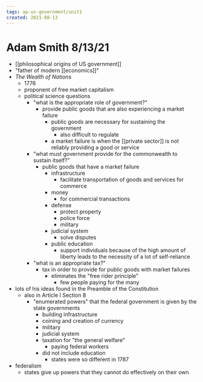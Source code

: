 ```yaml
---
tags: ap-us-government/unit1 
created: 2021-08-13
---
```


# Adam Smith 8/13/21

- [[philosophical origins of US government]]
- "father of modern [[economics]]"
- *The Wealth of Nations*
	- 1776
	- proponent of free market capitalism
	- political science questions
		- "what is the appropriate role of government?"
			- provide public goods that are also experiencing a market failure
				- public goods are necessary for sustaining the government
					- also difficult to regulate
				- a market failure is when the [[private sector]] is not reliably providing a good or service
		- "what must government provide for the commonwealth to sustain itself?"
			- public goods that have a market failure
				- infrastructure
					- facilitate transportation of goods and services for commerce
				- money
					- for commercial transactions
				- defense
					- protect property
					- police force
					- military
				- judicial system
					- solve disputes
				- public education
					- support individuals because of the high amount of liberty leads to the necessity of a lot of self-reliance
		- "what is an appropriate tax?"
			- tax in order to provide for public goods with market failures
				- eliminates the "free rider principle"
					- few people paying for the many
- lots of his ideas found in the Preamble of the Constitution
	- also in Article I Section 8
		- "enumerated powers" that the federal government is given by the state governments
			- building infrastructure
			- coining and creation of currency
			- military
			- judicial system
			- taxation for "the general welfare"
				- paying federal workers
			- did not include education
				- states were so different in 1787
- federalism
	- states give up powers that they cannot do effectively on their own 
